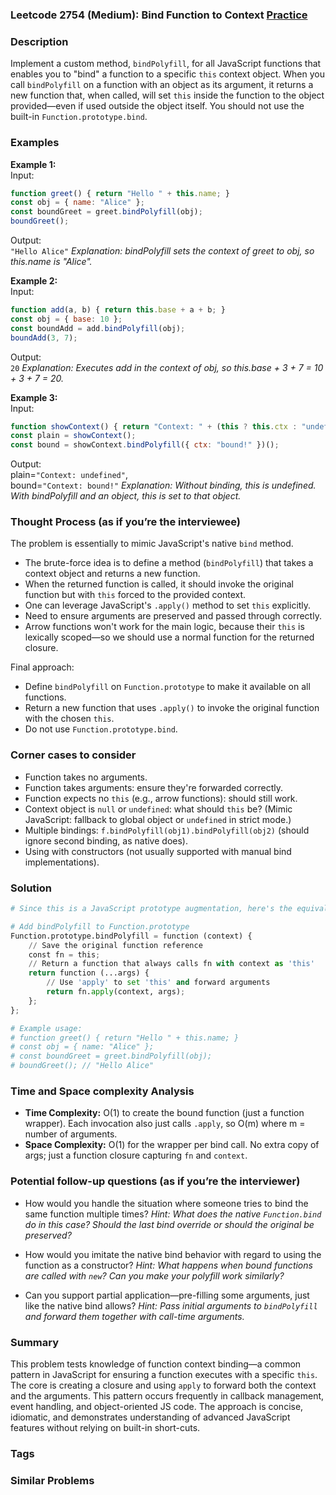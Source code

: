 ### Leetcode 2754 (Medium): Bind Function to Context [Practice](https://leetcode.com/problems/bind-function-to-context)

### Description  
Implement a custom method, `bindPolyfill`, for all JavaScript functions that enables you to "bind" a function to a specific `this` context object. When you call `bindPolyfill` on a function with an object as its argument, it returns a new function that, when called, will set `this` inside the function to the object provided—even if used outside the object itself. You should not use the built-in `Function.prototype.bind`.

### Examples  

**Example 1:**  
Input:  
```js
function greet() { return "Hello " + this.name; }
const obj = { name: "Alice" };
const boundGreet = greet.bindPolyfill(obj);
boundGreet();
```
Output:  
`"Hello Alice"`
*Explanation: bindPolyfill sets the context of greet to obj, so this.name is "Alice".*

**Example 2:**  
Input:  
```js
function add(a, b) { return this.base + a + b; }
const obj = { base: 10 };
const boundAdd = add.bindPolyfill(obj);
boundAdd(3, 7);
```
Output:  
`20`
*Explanation: Executes add in the context of obj, so this.base + 3 + 7 = 10 + 3 + 7 = 20.*

**Example 3:**  
Input:  
```js
function showContext() { return "Context: " + (this ? this.ctx : "undefined"); }
const plain = showContext();
const bound = showContext.bindPolyfill({ ctx: "bound!" })();
```
Output:  
plain=`"Context: undefined"`,  
bound=`"Context: bound!"`
*Explanation: Without binding, this is undefined. With bindPolyfill and an object, this is set to that object.*

### Thought Process (as if you’re the interviewee)  
The problem is essentially to mimic JavaScript's native `bind` method.  
- The brute-force idea is to define a method (`bindPolyfill`) that takes a context object and returns a new function.
- When the returned function is called, it should invoke the original function but with `this` forced to the provided context.
- One can leverage JavaScript's `.apply()` method to set `this` explicitly.
- Need to ensure arguments are preserved and passed through correctly.
- Arrow functions won't work for the main logic, because their `this` is lexically scoped—so we should use a normal function for the returned closure.

Final approach:
- Define `bindPolyfill` on `Function.prototype` to make it available on all functions.
- Return a new function that uses `.apply()` to invoke the original function with the chosen `this`.
- Do not use `Function.prototype.bind`.

### Corner cases to consider  
- Function takes no arguments.
- Function takes arguments: ensure they're forwarded correctly.
- Function expects no `this` (e.g., arrow functions): should still work.
- Context object is `null` or `undefined`: what should `this` be? (Mimic JavaScript: fallback to global object or `undefined` in strict mode.)
- Multiple bindings: `f.bindPolyfill(obj1).bindPolyfill(obj2)` (should ignore second binding, as native does).
- Using with constructors (not usually supported with manual bind implementations).

### Solution

```python
# Since this is a JavaScript prototype augmentation, here's the equivalent code with explanation!

# Add bindPolyfill to Function.prototype
Function.prototype.bindPolyfill = function (context) {
    // Save the original function reference
    const fn = this;
    // Return a function that always calls fn with context as 'this'
    return function (...args) {
        // Use 'apply' to set 'this' and forward arguments
        return fn.apply(context, args);
    };
};

# Example usage:
# function greet() { return "Hello " + this.name; }
# const obj = { name: "Alice" };
# const boundGreet = greet.bindPolyfill(obj);
# boundGreet(); // "Hello Alice"
```

### Time and Space complexity Analysis  

- **Time Complexity:** O(1) to create the bound function (just a function wrapper). Each invocation also just calls `.apply`, so O(m) where m = number of arguments.
- **Space Complexity:** O(1) for the wrapper per bind call. No extra copy of args; just a function closure capturing `fn` and `context`.

### Potential follow-up questions (as if you’re the interviewer)  

- How would you handle the situation where someone tries to bind the same function multiple times?
  *Hint: What does the native `Function.bind` do in this case? Should the last bind override or should the original be preserved?*

- How would you imitate the native bind behavior with regard to using the function as a constructor?
  *Hint: What happens when bound functions are called with `new`? Can you make your polyfill work similarly?*

- Can you support partial application—pre-filling some arguments, just like the native bind allows?
  *Hint: Pass initial arguments to `bindPolyfill` and forward them together with call-time arguments.*

### Summary
This problem tests knowledge of function context binding—a common pattern in JavaScript for ensuring a function executes with a specific `this`. The core is creating a closure and using `apply` to forward both the context and the arguments. This pattern occurs frequently in callback management, event handling, and object-oriented JS code. The approach is concise, idiomatic, and demonstrates understanding of advanced JavaScript features without relying on built-in short-cuts.

### Tags

### Similar Problems
